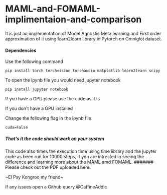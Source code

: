 # MAML-and-FOMAML-implimentaion-and-comparison
It is just an implementation of Model Agnostic Meta learning and First order approximation of it using learn2learn library in Pytorch on Omniglot dataset.


#### Dependencies

Use the following command

```
pip install torch torchvision torchaudio matplotlib learn2learn scipy
```

To open the ipynb file you would need jupyter notebook

```
pip install jupyter notebook
```

If you have a GPU please use the code as it is

If you don't have a GPU installed

Change the following flag in the ipynb file

```
cuda=False
```

##### That's it the code should work on your system

This code also times the execution time using time library and the jupyter code as been run for 10000 steps, if you are intrested in seeing the difference and learning more about the MAML amd FOMAML.
####### Please check out the PDF uploaded here.

~El Psy Kongroo my friend~

If any issues open a Github query @CaffineAddic
